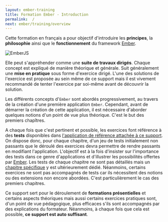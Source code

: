 ```yaml
---
layout: ember-training
title: Formation Ember - Introduction
permalink:  /
next: ember/training/overview
---
```


Cette formation en français a pour objectif d'introduire les **principes**, la **philosophie** ainsi que le **fonctionnement** du framework [Ember](http://emberjs.com).

<p class="text-center">
    <img src="/images/emberjs.png" alt="EmberJS"/>
</p>

Elle peut s'appréhender comme une **suite de travaux dirigés**. Chaque concept est expliqué de manière théorique et générale. Suit généralement
une **mise en pratique** sous forme d'exercice dirigé. L'une des solutions de l'exercice est proposée au sein même de ce support mais il est vivement
recommandé de tenter l'exercice par soi-même avant de découvrir la solution.

Les différents concepts d'``Ember`` sont abordés progressivement, au travers de la création d'une première application ``Ember``. Cependant, avant de démarrer la création
de cette application, il est nécessaire d'aborder quelques notions d'un point de vue plus théorique. C'est le but des premiers chapîtres.

A chaque fois que c'est pertinent et possible, les exercices font référence à des **tests** disponibles dans [l'application de référence attachée à ce support](https://github.com/bmeurant/ember-training/tree/master/tests).
On dispose donc, pour chaque chapitre, d'un jeu de tests initialement non passants que le déroulé des exercices devra permettre de rendre passants 
en modifiant l'application. L'objectif est à la fois d'insister sur l'importance des tests dans ce genre d'applications et d'illustrer les possibilités 
offertes par [Ember](http://emberjs.com). Les tests de chaque chapitre ne sont pas détaillés mais un [chapitre spécifique](../tests) y est ultérieurement dédié. 
Néanmoins, certains exercices ne sont pas accompagnés de tests car ils nécessitent des notions ou des extensions non encore abordées. 
C'est particulièrement le cas des premiers chapitres.

Ce support sert pour le déroulement de **formations présentielles** et certains aspects théoriques mais aussi certains exercices pratiques sont, d'un
point de vue pédagogique, plus efficaces s'ils sont accompagnés par des explications du formateur. Néanmoins, à chaque fois que cela est possible,
**ce support est auto suffisant**.


